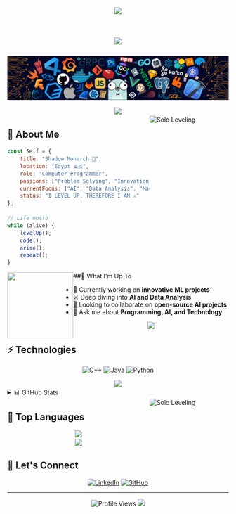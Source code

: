 <div align="center">
  <img src="https://capsule-render.vercel.app/api?type=waving&color=gradient&height=200&section=header&text=Hi,%20I'm%20Seif&fontSize=80&animation=fadeIn&fontAlignY=35" />
</div>

<h1 align="center">
  <img src="https://readme-typing-svg.herokuapp.com/?lines=ARISE+👑;Computer+Programmer+⚔️;AI+Enthusiast+🔮&center=true&size=30&width=450&height=50">
</h1>

<p align="center">
<img src="https://raw.githubusercontent.com/KevinPatel04/KevinPatel04/master/header.png">
</p>

<div align="center">
  <img src="https://github-profile-trophy.vercel.app/?username=Seif250&theme=radical&no-frame=true&no-bg=false&margin-w=4&row=1" />
</div>

<img align="right" height="180" width="180" alt="Solo Leveling" src="https://media.tenor.com/dpNNNGcG0B0AAAAi/sung-jin-woo-solo-leveling.gif"/>

## 💫 About Me
```javascript
const Seif = {
    title: "Shadow Monarch 👑",
    location: "Egypt 🇪🇬",
    role: "Computer Programmer",
    passions: ["Problem Solving", "Innovation", "Technology"],
    currentFocus: ["AI", "Data Analysis", "Machine Learning"],
    status: "I LEVEL UP, THEREFORE I AM ⚔️"
};

// Life motto
while (alive) {
    levelUp();
    code();
    arise();
    repeat();
}
```

<img align="left" height="150" width="150" src="https://raw.githubusercontent.com/CyrisXD/CyrisXD/master/assets/pac-man.gif"/>

##🚀 What I'm Up To

- 🔮 Currently working on **innovative ML projects**
- ⚔️ Deep diving into **AI and Data Analysis**
- 👑 Looking to collaborate on **open-source AI projects**
- 💬 Ask me about **Programming, AI, and Technology**

<div align="center">
  <img src="https://user-images.githubusercontent.com/73097560/115834477-dbab4500-a447-11eb-908a-139a6edaec5c.gif">
</div>

## ⚡ Technologies

<div align="center">

![C++](https://img.shields.io/badge/C++-%2300599C.svg?style=for-the-badge&logo=c%2B%2B&logoColor=white) 
![Java](https://img.shields.io/badge/Java-%23ED8B00.svg?style=for-the-badge&logo=java&logoColor=white) 
![Python](https://img.shields.io/badge/Python-3670A0?style=for-the-badge&logo=python&logoColor=ffdd54)

</div>

<div align="center">
  <img src="https://user-images.githubusercontent.com/73097560/115834477-dbab4500-a447-11eb-908a-139a6edaec5c.gif">
</div>

<details>
<summary>📊 GitHub Stats</summary>
<div align="center">
  <img src="https://github-readme-stats.vercel.app/api?username=Seif250&theme=radical&hide_border=true&include_all_commits=true&count_private=true" />
  <br/><br/>
  <img src="https://github-readme-streak-stats.herokuapp.com/?user=Seif250&theme=radical&hide_border=true" />
</div>
</details>

<img align="right" alt="Solo Leveling" src="https://media.tenor.com/H2nPN3kDPBUAAAAi/sung-jin-woo.gif" width="180px" height="180px"/>

## 🌟 Top Languages

<div align="center">
  <img src="https://github-readme-stats.vercel.app/api/top-langs/?username=Seif250&theme=radical&hide_border=true&include_all_commits=true&count_private=true&layout=compact" />
</div>

<div align="center">
  <img src="https://user-images.githubusercontent.com/73097560/115834477-dbab4500-a447-11eb-908a-139a6edaec5c.gif">
</div>

## 🤝 Let's Connect

<div align="center">
  
[![LinkedIn](https://img.shields.io/badge/LinkedIn-%230077B5.svg?style=for-the-badge&logo=linkedin&logoColor=white)](https://www.linkedin.com/in/seif-ezz-radwan/)
[![GitHub](https://img.shields.io/badge/GitHub-%23121011.svg?style=for-the-badge&logo=github&logoColor=white)](https://github.com/Seif250)

</div>

---
<div align="center">
  <img src="https://komarev.com/ghpvc/?username=Seif250&label=Profile%20Views&color=blueviolet&style=for-the-badge" alt="Profile Views" />
  
<img src="https://raw.githubusercontent.com/Trilokia/Trilokia/379277808c61ef204768a61bbc5d25bc7798ccf1/bottom_header.svg" />
</div>
